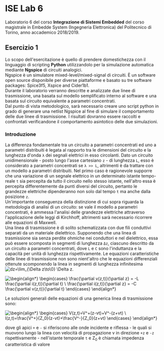 # ISE Lab 6
Laboratorio 6 del corso **Integrazione di Sistemi Embedded** del corso magistrale in Embedde System (Ingegneria Elettronica) del Politecnico di Torino, anno accademico 2018/2019.<br/>

## Esercizio 1
Lo scopo dell'esercitazione è quello di prendere domestichezza con il linguaggio di scripting **Python** utilizzandolo per la simulazione automatica mediante
**Ngspice** di circuiti analogici.<br/>
Ngspice è un simulatore mixed-level/mixed-signal di circuiti. 
È un software open source disponibile per diverse piattaforme e basato su tre software packages: Spice3f5, Xspice and Cider1b1.<br/>
Durante il laboratorio verranno descritte e analizzate due linee di trasmissione, una basata sul modello semplificato interno al software e una basata sul circuito equivalente a parametri concentrati.<br/>
Dal punto di vista metodologico, sarà necessario creare uno script python in grado di generare una netlist Ngspice al fine di simulare il comportamento delle due linee di trasmissione. I risultati dovranno essere raccolti e confrontati verificandone il comportamento asintotico delle due simulazioni.

### Introduzione
La differenza fondamentale tra un circuito a parametri concentrati ed uno a parametri distribuiti è legata al rapporto tra le dimensioni del circuito e la lunghezza d'onda `λ` dei segnali elettrici in esso circolanti. Dato un circuito unidimensionale - posto lungo l'asse cartesiano `z` - di lunghezza `L`, esso è considerato a parametri concentrati se `λ >> L`, altrimenti è da trattare con un modello a parametri distribuiti. Nel primo caso è ragionevole supporre che una variazione di un segnale elettrico in un determinato istante tempo-reale `t` sia percepita da tutto il circuito nello stesso istante, nell'altro essa è percepita differentemente da punti diversi del circuito, pertanto le grandezze elettriche dipenderanno non solo dal tempo `t` ma anche dalla posizione `z`.<br/>
Un'importante conseguenza della distinzione di cui sopra riguarda la metodologia di analisi di un circuito: se vale il modello a parametri concentrati, è ammessa l'analisi delle grandezze elettriche attraverso l'applicazione delle leggi di Kirchhoff, altrimenti sarà necessario ricorrere alle equazioni di Maxwell.<br/>
Una linea di trasmissione è di solito schematizzata con due fili conduttivi separati da un materiale dielettrico. Supponendo che una linea di trasmissione sia senza perdite ohmiche nei conduttori e nel dielettrico, essa può essere scomposta in segmenti di lunghezza `Δz`, ciascuno descritto da un circuito a parametri concentrati, dove `L` e `C` sono l'induttanza e la capacità per unità di lunghezza rispettivamente.
Le equazioni caratteristiche delle linee di trasmissione non sono nient'altro che le equazioni differenziali ottenute scomponendo la linea in segmenti di lunghezza infinitesima ![dz=\lim_{\Delta z\to\0} \Delta z](https://render.githubusercontent.com/render/math?math=%5Ctextstyle+dz%3D%5Clim_%7B%5CDelta+z%5Cto%5C0%7D+%5CDelta+z).

![\begin{align*}
\begin{cases}
\frac{\partial v(z,t)}{\partial z} = -L \frac{\partial  i(z,t)}{\partial t} \\ 
\frac{\partial i(z,t)}{\partial z} = -C \frac{\partial  v(z,t)}{\partial t}
\end{cases}
\end{align*}](https://render.githubusercontent.com/render/math?math=%5Cdisplaystyle+%5Cbegin%7Balign%2A%7D%0A%5Cbegin%7Bcases%7D%0A%5Cfrac%7B%5Cpartial+v%28z%2Ct%29%7D%7B%5Cpartial+z%7D+%3D+-L+%5Cfrac%7B%5Cpartial++i%28z%2Ct%29%7D%7B%5Cpartial+t%7D+%5C%5C+%0A%5Cfrac%7B%5Cpartial+i%28z%2Ct%29%7D%7B%5Cpartial+z%7D+%3D+-C+%5Cfrac%7B%5Cpartial++v%28z%2Ct%29%7D%7B%5Cpartial+t%7D%0A%5Cend%7Bcases%7D%0A%5Cend%7Balign%2A%7D)

Le soluzioni generali delle equazioni di una generica linea di trasmissione sono:

![\begin{align*}
\begin{cases}
V(z,t)=V^+(z-vt)+V^-(z+vt) \\ 
I(z,t)=\frac{V^+}{Z_0}(z-vt)+\frac{V^-}{Z_0}(z+vt)
\end{cases}
\end{align*}
](https://render.githubusercontent.com/render/math?math=%5Cdisplaystyle+%5Cbegin%7Balign%2A%7D%0A%5Cbegin%7Bcases%7D%0AV%28z%2Ct%29%3DV%5E%2B%28z-vt%29%2BV%5E-%28z%2Bvt%29+%5C%5C+%0AI%28z%2Ct%29%3D%5Cfrac%7BV%5E%2B%7D%7BZ_0%7D%28z-vt%29%2B%5Cfrac%7BV%5E-%7D%7BZ_0%7D%28z%2Bvt%29%0A%5Cend%7Bcases%7D%0A%5Cend%7Balign%2A%7D%0A)

dove gli apici `+` e `-` si riferiscono alle onde incidente e riflessa - le quali si muovono lungo la linea con velocità di propagazione v in direzione `+z` e `-z` rispettivamente - nell'istante temporale `t` e Z<sub>0</sub> è chiamata impedenza caratteristica di valore



[//]: # (https://tex-image-link-generator.herokuapp.com/)
